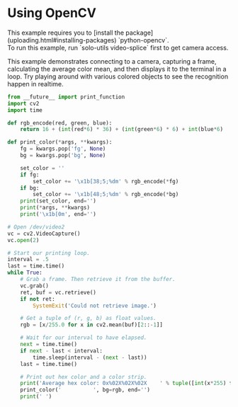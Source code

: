 # Using OpenCV

<aside class="note">
This example requires you to [install the package](uploading.html#installing-packages) `python-opencv`.
</aside>

<aside class="note">
To run this example, run `solo-utils video-splice` first to get camera access.
</aside>

This example demonstrates connecting to a camera, capturing a frame, calculating the average color mean, and then displays it to the terminal in a loop. Try playing around with various colored objects to see the recognition happen in realtime.

```py
from __future__ import print_function
import cv2
import time

def rgb_encode(red, green, blue):
    return 16 + (int(red*6) * 36) + (int(green*6) * 6) + int(blue*6)

def print_color(*args, **kwargs):
    fg = kwargs.pop('fg', None)
    bg = kwargs.pop('bg', None)

    set_color = ''
    if fg:
        set_color += '\x1b[38;5;%dm' % rgb_encode(*fg)
    if bg:
        set_color += '\x1b[48;5;%dm' % rgb_encode(*bg)
    print(set_color, end='')
    print(*args, **kwargs)
    print('\x1b[0m', end='')

# Open /dev/video2
vc = cv2.VideoCapture()
vc.open(2)

# Start our printing loop.
interval = .5
last = time.time()
while True:
    # Grab a frame. Then retrieve it from the buffer.
    vc.grab()
    ret, buf = vc.retrieve()
    if not ret:
        SystemExit('Could not retrieve image.')

    # Get a tuple of (r, g, b) as float values.
    rgb = [x/255.0 for x in cv2.mean(buf)[2::-1]]

    # Wait for our interval to have elapsed.
    next = time.time()
    if next - last < interval:
        time.sleep(interval - (next - last))
    last = time.time()

    # Print out hex color and a color strip.
    print('Average hex color: 0x%02X%02X%02X    ' % tuple([int(x*255) for x in rgb]), end='')
    print_color('          ', bg=rgb, end='')
    print(' ')
```
